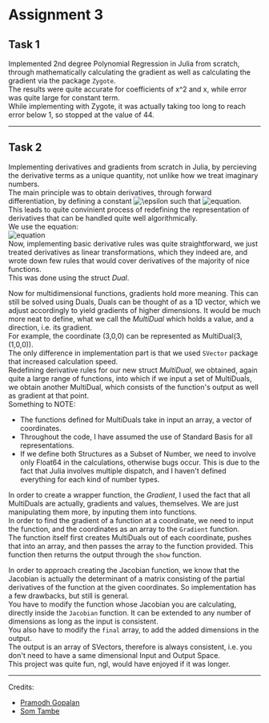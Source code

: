 # Assignment 3

## Task 1

Implemented 2nd degree Polynomial Regression in Julia from scratch, through mathematically calculating the gradient as well as calculating the gradient via the package `Zygote`.  
The results were quite accurate for coefficients of x^2 and x, while error was quite large for constant term.  
While implementing with Zygote, it was actually taking too long to reach error below 1, so stopped at the value of 44.

---

## Task 2

Implementing derivatives and gradients from scratch in Julia, by percieving the derivative terms as a unique quantity, not unlike how we treat imaginary numbers.  
The main principle was to obtain derivatives, through forward differentiation, by defining a constant ![\epsilon](https://latex.codecogs.com/gif.latex?\epsilon) such that ![equation](https://latex.codecogs.com/gif.latex?\epsilon^2&space;=&space;0).  
This leads to quite convinient process of redefining the representation of derivatives that can be handled quite well algorithmically.  
We use the equation:  
![equation](<https://latex.codecogs.com/gif.latex?f(x&space;+&space;\epsilon)&space;=&space;f(x)&space;+&space;\epsilon\cdot&space;f'(x)&space;+&space;\sigma(\epsilon^2)>)  
Now, implementing basic derivative rules was quite straightforward, we just treated derivatives as linear transformations, which they indeed are, and wrote down few rules that would cover derivatives of the majority of nice functions.  
This was done using the struct _Dual_.

Now for multidimensional functions, gradients hold more meaning. This can still be solved using Duals, Duals can be thought of as a 1D vector, which we adjust accordingly to yield gradients of higher dimensions. It would be much more neat to define, what we call the _MultiDual_ which holds a value, and a direction, i.e. its gradient.  
For example, the coordinate (3,0,0) can be represented as MultiDual(3,(1,0,0)).  
The only difference in implementation part is that we used `SVector` package that increased calculation speed.  
Redefining derivative rules for our new struct _MultiDual_, we obtained, again quite a large range of functions, into which if we input a set of MultiDuals, we obtain another MultiDual, which consists of the function's output as well as gradient at that point.  
Something to NOTE:

- The functions defined for MultiDuals take in input an array, a vector of coordinates.
- Throughout the code, I have assumed the use of Standard Basis for all representations.
- If we define both Structures as a Subset of Number, we need to involve only Float64 in the calculations, otherwise bugs occur. This is due to the fact that Julia involves multiple dispatch, and I haven't defined everything for each kind of number types.

In order to create a wrapper function, the _Gradient_, I used the fact that all MultiDuals are actually, gradients and values, themselves. We are just manipulating them more, by inputing them into functions.  
In order to find the gradient of a function at a coordinate, we need to input the function, and the coordinates as an array to the `Gradient` function.  
The function itself first creates MultiDuals out of each coordinate, pushes that into an array, and then passes the array to the function provided.
This function then returns the output through the `show` function.

In order to approach creating the Jacobian function, we know that the Jacobian is actually the determinant of a matrix consisting of the partial derivatives of the function at the given coordinates.
So implementation has a few drawbacks, but still is general.  
You have to modify the function whose Jacobian you are calculating, directly inside the `Jacobian` function. It can be extended to any number of dimensions as long as the input is consistent.  
You also have to modify the `final` array, to add the added dimensions in the output.  
The output is an array of SVectors, therefore is always consistent, i.e. you don't need to have a same dimensional Input and Output Space.  
This project was quite fun, ngl, would have enjoyed if it was longer.

---

Credits:

- [Pramodh Gopalan](https://github.com/Pramodh-G)
- [Som Tambe](https://github.com/SomTambe)
